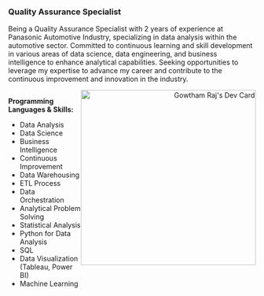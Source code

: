### **Quality Assurance Specialist** <br />

Being a Quality Assurance Specialist with 2 years of experience at Panasonic Automotive Industry, specializing in data analysis within the automotive sector. Committed to continuous learning and skill development in various areas of data science, data engineering, and business intelligence to enhance analytical capabilities. Seeking opportunities to leverage my expertise to advance my career and contribute to the continuous improvement and innovation in the industry.<br />

<div style="display: flex; justify-content: space-between; align-items: flex-start;">
  <div style="flex: 1;">

  **Programming Languages & Skills:**

  - Data Analysis
  - Data Science
  - Business Intelligence
  - Continuous Improvement
  - Data Warehousing
  - ETL Process
  - Data Orchestration
  - Analytical Problem Solving
  - Statistical Analysis
  - Python for Data Analysis
  - SQL
  - Data Visualization (Tableau, Power BI)
  - Machine Learning
  </div>

  <div style="flex: 1; text-align: right;">
    <a href="https://app.daily.dev/gowthamraj933">
      <img src="https://api.daily.dev/devcards/v2/N73iiYUW8XCTc6d8qt0Q9.png?r=ze1" width="356" alt="Gowtham Raj's Dev Card"/>
    </a>
  </div>
</div>

